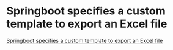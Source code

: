 # Springboot specifies a custom template to export an Excel file
[Springboot specifies a custom template to export an Excel file](https://aiwithcloud.com/2022/09/15/springboot_specifies_a_custom_template_to_export_an_excel_file/)
